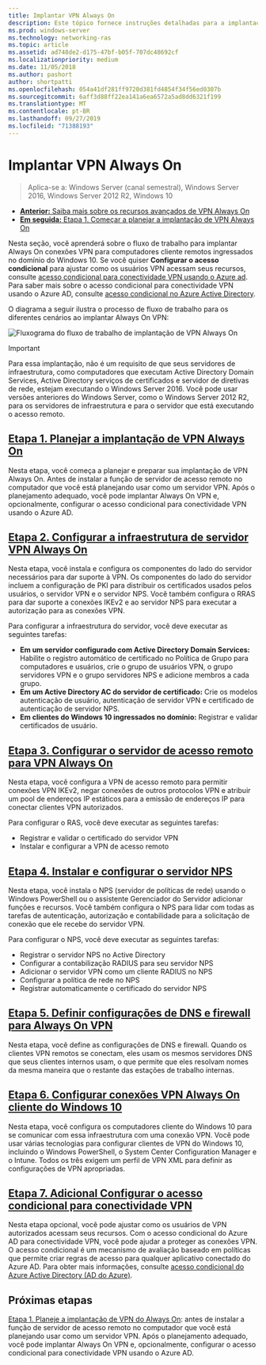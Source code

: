 ```yaml
---
title: Implantar VPN Always On
description: Este tópico fornece instruções detalhadas para a implantação de Always On VPN no Windows Server 2016.
ms.prod: windows-server
ms.technology: networking-ras
ms.topic: article
ms.assetid: ad748de2-d175-47bf-b05f-707dc48692cf
ms.localizationpriority: medium
ms.date: 11/05/2018
ms.author: pashort
author: shortpatti
ms.openlocfilehash: 054a41df281ff9720d381fd4854f34f56ed0307b
ms.sourcegitcommit: 6aff3d88ff22ea141a6ea6572a5ad8dd6321f199
ms.translationtype: MT
ms.contentlocale: pt-BR
ms.lasthandoff: 09/27/2019
ms.locfileid: "71388193"
---
```

# <a name="deploy-always-on-vpn"></a>Implantar VPN Always On

>Aplica-se a: Windows Server (canal semestral), Windows Server 2016, Windows Server 2012 R2, Windows 10

- [**Anterior:** Saiba mais sobre os recursos avançados de VPN Always On](always-on-vpn-adv-options.md)
- [**Em seguida:** Etapa 1. Começar a planejar a implantação de VPN Always On](always-on-vpn-deploy-planning.md)

Nesta seção, você aprenderá sobre o fluxo de trabalho para implantar Always On conexões VPN para computadores cliente remotos ingressados no domínio do Windows 10. Se você quiser **Configurar o acesso condicional** para ajustar como os usuários VPN acessam seus recursos, consulte [acesso condicional para conectividade VPN usando o Azure ad](../../ad-ca-vpn-connectivity-windows10.md). Para saber mais sobre o acesso condicional para conectividade VPN usando o Azure AD, consulte [acesso condicional no Azure Active Directory](https://docs.microsoft.com/azure/active-directory/active-directory-conditional-access-azure-portal). 

O diagrama a seguir ilustra o processo de fluxo de trabalho para os diferentes cenários ao implantar Always On VPN:

![Fluxograma do fluxo de trabalho de implantação de VPN Always On](../../../../media/Always-On-Vpn/always-on-vpn-deployment-workflow-sm.png)

>[!IMPORTANT]
>Para essa implantação, não é um requisito de que seus servidores de infraestrutura, como computadores que executam Active Directory Domain Services, Active Directory serviços de certificados e servidor de diretivas de rede, estejam executando o Windows Server 2016. Você pode usar versões anteriores do Windows Server, como o Windows Server 2012 R2, para os servidores de infraestrutura e para o servidor que está executando o acesso remoto.

## <a name="step-1-plan-the-always-on-vpn-deploymentalways-on-vpn-deploy-planningmd"></a>[Etapa 1. Planejar a implantação de VPN Always On](always-on-vpn-deploy-planning.md)

Nesta etapa, você começa a planejar e preparar sua implantação de VPN Always On. Antes de instalar a função de servidor de acesso remoto no computador que você está planejando usar como um servidor VPN. Após o planejamento adequado, você pode implantar Always On VPN e, opcionalmente, configurar o acesso condicional para conectividade VPN usando o Azure AD.

## <a name="step-2-configure-the-always-on-vpn-server-infrastructurevpn-deploy-server-infrastructuremd"></a>[Etapa 2. Configurar a infraestrutura de servidor VPN Always On](vpn-deploy-server-infrastructure.md)

Nesta etapa, você instala e configura os componentes do lado do servidor necessários para dar suporte à VPN. Os componentes do lado do servidor incluem a configuração de PKI para distribuir os certificados usados pelos usuários, o servidor VPN e o servidor NPS.  Você também configura o RRAS para dar suporte a conexões IKEv2 e ao servidor NPS para executar a autorização para as conexões VPN.

Para configurar a infraestrutura do servidor, você deve executar as seguintes tarefas:

- **Em um servidor configurado com Active Directory Domain Services:** Habilite o registro automático de certificado no Política de Grupo para computadores e usuários, crie o grupo de usuários VPN, o grupo servidores VPN e o grupo servidores NPS e adicione membros a cada grupo.
- **Em um Active Directory AC do servidor de certificado:** Crie os modelos autenticação de usuário, autenticação de servidor VPN e certificado de autenticação de servidor NPS.
- **Em clientes do Windows 10 ingressados no domínio:** Registrar e validar certificados de usuário.

## <a name="step-3-configure-the-remote-access-server-for-always-on-vpnvpn-deploy-rasmd"></a>[Etapa 3. Configurar o servidor de acesso remoto para VPN Always On](vpn-deploy-ras.md)

Nesta etapa, você configura a VPN de acesso remoto para permitir conexões VPN IKEv2, negar conexões de outros protocolos VPN e atribuir um pool de endereços IP estáticos para a emissão de endereços IP para conectar clientes VPN autorizados.

Para configurar o RAS, você deve executar as seguintes tarefas:

- Registrar e validar o certificado do servidor VPN
- Instalar e configurar a VPN de acesso remoto

## <a name="step-4-install-and-configure-the-nps-servervpn-deploy-npsmd"></a>[Etapa 4. Instalar e configurar o servidor NPS](vpn-deploy-nps.md)

Nesta etapa, você instala o NPS (servidor de políticas de rede) usando o Windows PowerShell ou o assistente Gerenciador do Servidor adicionar funções e recursos. Você também configura o NPS para lidar com todas as tarefas de autenticação, autorização e contabilidade para a solicitação de conexão que ele recebe do servidor VPN.

Para configurar o NPS, você deve executar as seguintes tarefas:

- Registrar o servidor NPS no Active Directory
- Configurar a contabilização RADIUS para seu servidor NPS
- Adicionar o servidor VPN como um cliente RADIUS no NPS
- Configurar a política de rede no NPS
- Registrar automaticamente o certificado do servidor NPS

## <a name="step-5-configure-dns-and-firewall-settings-for-always-on-vpnvpn-deploy-dns-firewallmd"></a>[Etapa 5. Definir configurações de DNS e firewall para Always On VPN](vpn-deploy-dns-firewall.md)

Nesta etapa, você define as configurações de DNS e firewall. Quando os clientes VPN remotos se conectam, eles usam os mesmos servidores DNS que seus clientes internos usam, o que permite que eles resolvam nomes da mesma maneira que o restante das estações de trabalho internas. 

## <a name="step-6-configure-windows-10-client-always-on-vpn-connectionsvpn-deploy-client-vpn-connectionsmd"></a>[Etapa 6. Configurar conexões VPN Always On cliente do Windows 10](vpn-deploy-client-vpn-connections.md)

Nesta etapa, você configura os computadores cliente do Windows 10 para se comunicar com essa infraestrutura com uma conexão VPN. Você pode usar várias tecnologias para configurar clientes de VPN do Windows 10, incluindo o Windows PowerShell, o System Center Configuration Manager e o Intune. Todos os três exigem um perfil de VPN XML para definir as configurações de VPN apropriadas.

## <a name="step-7-optional-configure-conditional-access-for-vpn-connectivityad-ca-vpn-connectivity-windows10md"></a>[Etapa 7. Adicional Configurar o acesso condicional para conectividade VPN](../../ad-ca-vpn-connectivity-windows10.md)

Nesta etapa opcional, você pode ajustar como os usuários de VPN autorizados acessam seus recursos. Com o acesso condicional do Azure AD para conectividade VPN, você pode ajudar a proteger as conexões VPN. O acesso condicional é um mecanismo de avaliação baseado em políticas que permite criar regras de acesso para qualquer aplicativo conectado do Azure AD. Para obter mais informações, consulte [acesso condicional do Azure Active Directory (AD do Azure)](https://docs.microsoft.com/azure/active-directory/active-directory-conditional-access-azure-portal).

## <a name="next-step"></a>Próximas etapas

[Etapa 1. Planeje a implantação de VPN do Always On](always-on-vpn-deploy-planning.md): antes de instalar a função de servidor de acesso remoto no computador que você está planejando usar como um servidor VPN. Após o planejamento adequado, você pode implantar Always On VPN e, opcionalmente, configurar o acesso condicional para conectividade VPN usando o Azure AD.  
